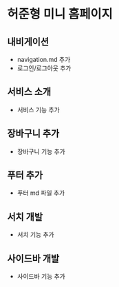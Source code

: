 # 허준형 미니 홈페이지

## 내비게이션
- navigation.md 추가
- 로그인/로그아웃 추가

## 서비스 소개
- 서비스 기능 추가 

## 장바구니 추가
- 장바구니 기능 추가


## 푸터 추가
- 푸터 md 파일 추가

## 서치 개발
- 서치 기능 추가


## 사이드바 개발
- 사이드바 기능 추가
